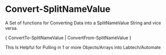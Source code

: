 # Convert-SplitNameValue
A Set of functions for Converting Data into a SplitNameValue String and vice versa. 

{ ConvertTo-SplitNameValue | ConvertFrom-SplitNameValue }

This Is Helpful for Pulling in 1 or more Objects/Arrays into Labtech/Automate
